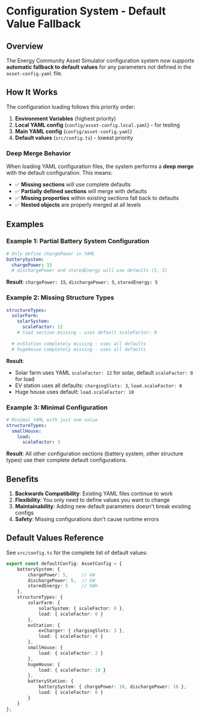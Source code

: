 # Configuration System - Default Value Fallback

## Overview

The Energy Community Asset Simulator configuration system now supports **automatic fallback to default values** for any parameters not defined in the `asset-config.yaml` file.

## How It Works

The configuration loading follows this priority order:
1. **Environment Variables** (highest priority)
2. **Local YAML config** (`config/asset-config.local.yaml`) - for testing
3. **Main YAML config** (`config/asset-config.yaml`)
4. **Default values** (`src/config.ts`) - lowest priority

### Deep Merge Behavior

When loading YAML configuration files, the system performs a **deep merge** with the default configuration. This means:

- ✅ **Missing sections** will use complete defaults
- ✅ **Partially defined sections** will merge with defaults
- ✅ **Missing properties** within existing sections fall back to defaults
- ✅ **Nested objects** are properly merged at all levels

## Examples

### Example 1: Partial Battery System Configuration

```yaml
# Only define chargePower in YAML
batterySystem:
  chargePower: 15
  # dischargePower and storedEnergy will use defaults (5, 5)
```

**Result**: `chargePower: 15`, `dischargePower: 5`, `storedEnergy: 5`

### Example 2: Missing Structure Types

```yaml
structureTypes:
  solarFarm:
    solarSystem:
      scaleFactor: 12
    # load section missing - uses default scaleFactor: 0
  
  # evStation completely missing - uses all defaults
  # hugeHouse completely missing - uses all defaults
```

**Result**: 
- Solar farm uses YAML `scaleFactor: 12` for solar, default `scaleFactor: 0` for load
- EV station uses all defaults: `chargingSlots: 3`, `load.scaleFactor: 0`
- Huge house uses default: `load.scaleFactor: 10`

### Example 3: Minimal Configuration

```yaml
# Minimal YAML with just one value
structureTypes:
  smallHouse:
    load:
      scaleFactor: 3
```

**Result**: All other configuration sections (battery system, other structure types) use their complete default configurations.

## Benefits

1. **Backwards Compatibility**: Existing YAML files continue to work
2. **Flexibility**: You only need to define values you want to change
3. **Maintainability**: Adding new default parameters doesn't break existing configs
4. **Safety**: Missing configurations don't cause runtime errors

## Default Values Reference

See `src/config.ts` for the complete list of default values:

```typescript
export const defaultConfig: AssetConfig = {
    batterySystem: {
        chargePower: 5,     // kW
        dischargePower: 5,  // kW  
        storedEnergy: 5     // kWh
    },
    structureTypes: {
        solarFarm: {
            solarSystem: { scaleFactor: 8 },
            load: { scaleFactor: 0 }
        },
        evStation: {
            evCharger: { chargingSlots: 3 },
            load: { scaleFactor: 0 }
        },
        smallHouse: {
            load: { scaleFactor: 2 }
        },
        hugeHouse: {
            load: { scaleFactor: 10 }
        },
        batteryStation: {
            batterySystem: { chargePower: 10, dischargePower: 10 },
            load: { scaleFactor: 0 }
        }
    }
};
```
